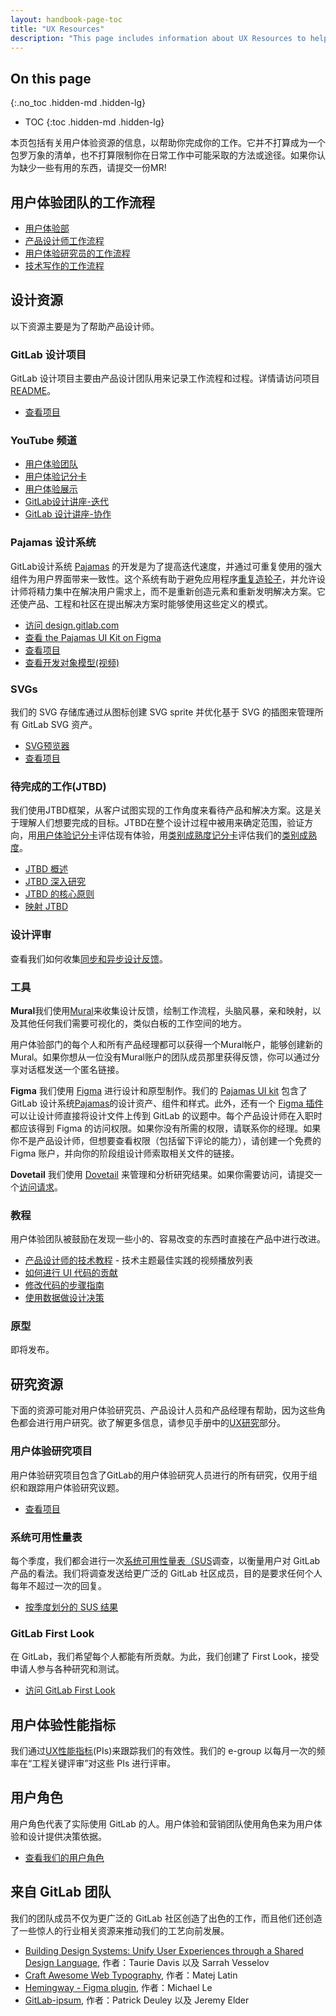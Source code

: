```yaml
---
layout: handbook-page-toc
title: "UX Resources"
description: "This page includes information about UX Resources to help you do your job as a product desginer at GitLab."
---
```


## On this page
{:.no_toc .hidden-md .hidden-lg}

- TOC
{:toc .hidden-md .hidden-lg}

本页包括有关用户体验资源的信息，以帮助你完成你的工作。它并不打算成为一个包罗万象的清单，也不打算限制你在日常工作中可能采取的方法或途径。如果你认为缺少一些有用的东西，请提交一份MR!

## 用户体验团队的工作流程

* [用户体验部](https://about.gitlab.com/handbook/engineering/ux/ux-department-workflow/)
* [产品设计师工作流程](https://about.gitlab.com/handbook/engineering/ux/ux-designer/)
* [用户体验研究员的工作流程](https://about.gitlab.com/handbook/engineering/ux/ux-research/)
* [技术写作的工作流程](https://about.gitlab.com/handbook/engineering/ux/technical-writing/workflow/)

## 设计资源

以下资源主要是为了帮助产品设计师。

### GitLab 设计项目

GitLab 设计项目主要由产品设计团队用来记录工作流程和过程。详情请访问项目 [README](https://gitlab.com/gitlab-org/gitlab-design/blob/master/README.md)。

* [查看项目](https://gitlab.com/gitlab-org/gitlab-design/)

### YouTube 频道
* [用户体验团队](https://www.youtube.com/playlist?list=PL05JrBw4t0KqkW0oPW3n0HqVgKcONVnO5)
* [用户体验记分卡](https://www.youtube.com/playlist?list=PL05JrBw4t0KrDmSVDZfwW0jxOQyl1wW9G)
* [用户体验展示](https://www.youtube.com/playlist?list=PL05JrBw4t0Kq89nFXtkVviaIfYQPptwJz)
* [GitLab设计讲座-迭代](https://youtube.com/playlist?list=PL05JrBw4t0KpgzLWbRCXf8o7iap-uoe7o)
* [GitLab 设计讲座-协作](https://www.youtube.com/playlist?list=PL05JrBw4t0KrER807JktsL-addVZa4N0-)


### Pajamas 设计系统

GitLab设计系统 [Pajamas](https://about.gitlab.com/handbook/engineering/ux/pajamas) 的开发是为了提高迭代速度，并通过可重复使用的强大组件为用户界面带来一致性。这个系统有助于避免应用程序[重复造轮子](https://en.wikipedia.org/wiki/Don%27t_repeat_yourself)，并允许设计师将精力集中在解决用户需求上，而不是重新创造元素和重新发明解决方案。它还使产品、工程和社区在提出解决方案时能够使用这些定义的模式。

* [访问 design.gitlab.com](https://design.gitlab.com/)
* [查看 the Pajamas UI Kit on Figma](https://www.figma.com/community/file/781156790581391771)
* [查看项目](https://gitlab.com/gitlab-org/gitlab-services/design.gitlab.com)
* [查看开发对象模型(视频)](https://www.youtube.com/watch?v=GMCS1sBzw9I&feature=youtu.be)

### SVGs

我们的 SVG 存储库通过从图标创建 SVG sprite 并优化基于 SVG 的插图来管理所有 GitLab SVG 资产。

* [SVG预览器](http://gitlab-org.gitlab.io/gitlab-svgs/)
* [查看项目](https://gitlab.com/gitlab-org/gitlab-svgs)

### 待完成的工作(JTBD)
我们使用JTBD框架，从客户试图实现的工作角度来看待产品和解决方案。这是关于理解人们想要完成的目标。JTBD在整个设计过程中被用来确定范围，验证方向，用[用户体验记分卡](/ux-scorecards/)评估现有体验，用[类别成熟度记分卡](/category-maturity-scorecards/)评估我们的[类别成熟度](https://about.gitlab.com/direction/maturity/)。

* [JTBD 概述](/jobs-to-be-done/)
* [JTBD 深入研究](/jobs-to-be-done/deep-dive/)
* [JTBD 的核心原则](/jobs-to-be-done/core-jobs-to-be-done-principles/)
* [映射 JTBD](/jobs-to-be-done/mapping-jobs-to-be-done/)

### 设计评审

查看我们如何收集[同步和异步设计反馈](/ux-designer/#design-reviews)。

### 工具

**Mural**我们使用[Mural](https://mural.co/)来收集设计反馈，绘制工作流程，头脑风暴，亲和映射，以及其他任何我们需要可视化的，类似白板的工作空间的地方。

用户体验部门的每个人和所有产品经理都可以获得一个Mural帐户，能够创建新的Mural。如果你想从一位没有Mural账户的团队成员那里获得反馈，你可以通过分享对话框发送一个匿名链接。

**Figma** 我们使用 [Figma](https://www.figma.com/design/) 进行设计和原型制作。我们的 [Pajamas UI kit](https://www.figma.com/file/qEddyqCrI7kPSBjGmwkZzQ/Pajamas-UI-Kit) 包含了 GitLab 设计系统[Pajamas](https://design.gitlab.com/)的设计资产、组件和样式。此外，还有一个 [Figma 插件](https://www.figma.com/community/plugin/860845891704482356/GitLab)可以让设计师直接将设计文件上传到 GitLab 的议题中。每个产品设计师在入职时都应该得到 Figma 的访问权限。如果你没有所需的权限，请联系你的经理。如果你不是产品设计师，但想要查看权限（包括留下评论的能力），请创建一个免费的 Figma 账户，并向你的阶段组设计师索取相关文件的链接。

**Dovetail** 我们使用 [Dovetail](https://dovetailapp.com/) 来管理和分析研究结果。如果你需要访问，请提交一个[访问请求](https://gitlab.com/gitlab-com/team-member-epics/access-requests/-/issues)。

### 教程

用户体验团队被鼓励在发现一些小的、容易改变的东西时直接在产品中进行改进。 

* [产品设计师的技术教程](https://www.youtube.com/playlist?list=PL05JrBw4t0Kra6RseLWXFIXtu9UPzjzbT) - 技术主题最佳实践的视频播放列表
* [如何进行 UI 代码的贡献](./designers-guide-to-contributing-ui-changes-in-gitlab/)
* [修改代码的步骤指南](./designers-step-by-step-guide-to-make-code-changes/)
* [使用数据做设计决策](./designers-guide-to-data/)

### 原型

即将发布。

## 研究资源

下面的资源可能对用户体验研究员、产品设计人员和产品经理有帮助，因为这些角色都会进行用户研究。欲了解更多信息，请参见手册中的[UX研究](./ux-research/#remote-design-sprint)部分。

### 用户体验研究项目

用户体验研究项目包含了GitLab的用户体验研究人员进行的所有研究，仅用于组织和跟踪用户体验研究议题。

* [查看项目](https://gitlab.com/gitlab-org/ux-research)

### 系统可用性量表

每个季度，我们都会进行一次[系统可用性量表（SUS](/handbook/engineering/ux/performance-indicators/system-usability-scale)调查，以衡量用户对 GitLab 产品的看法。我们将调查发送给更广泛的 GitLab 社区成员，目的是要求任何个人每年不超过一次的回复。

* [按季度划分的 SUS 结果](./performance-indicators/#perception-of-system-usability)

### GitLab First Look

在 GitLab，我们希望每个人都能有所贡献。为此，我们创建了 First Look，接受申请人参与各种研究和测试。

* [访问 GitLab First Look](/community/gitlab-first-look/)

## 用户体验性能指标

我们通过[UX性能指标](/handbook/engineering/ux/performance-indicators/)(PIs)来跟踪我们的有效性。我们的 e-group 以每月一次的频率在“工程关键评审”对这些 PIs 进行评审。

## 用户角色

用户角色代表了实际使用 GitLab 的人。用户体验和营销团队使用角色来为用户体验和设计提供决策依据。

* [查看我们的用户角色](https://about.gitlab.com/handbook/marketing/strategic-marketing/roles-personas/index.html#user-personas)

## 来自 GitLab 团队

我们的团队成员不仅为更广泛的 GitLab 社区创造了出色的工作，而且他们还创造了一些惊人的行业相关资源来推动我们的工艺向前发展。

* [Building Design Systems: Unify User Experiences through a Shared Design Language](https://www.amazon.com/Building-Design-Systems-Experiences-Language/dp/148424513X), 作者：Taurie Davis 以及 Sarrah Vesselov
* [Craft Awesome Web Typography](https://betterwebtype.com/web-typography-book/), 作者：Matej Latin
* [Hemingway - Figma plugin](https://www.figma.com/community/plugin/760035865558407437/Hemingway), 作者：Michael Le
* [GitLab-ipsum](https://ipsum.reali.sh/), 作者：Patrick Deuley 以及 Jeremy Elder

[pajamas]: https://design.gitlab.com/
